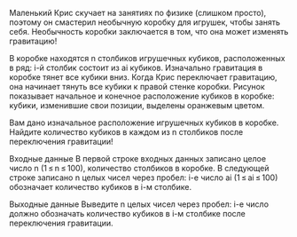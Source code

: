 ﻿Маленький Крис скучает на занятиях по физике (слишком просто), поэтому он смастерил необычную коробку для игрушек, чтобы занять себя. Необычность коробки заключается в том, что она может изменять гравитацию!

В коробке находятся n столбиков игрушечных кубиков, расположенных в ряд: i-й столбик состоит из ai кубиков. Изначально гравитация в коробке тянет все кубики вниз. Когда Крис переключает гравитацию, она начинает тянуть все кубики к правой стенке коробки. Рисунок показывает начальное и конечное расположение кубиков в коробке: кубики, изменившие свои позиции, выделены оранжевым цветом.


Вам дано изначальное расположение игрушечных кубиков в коробке. Найдите количество кубиков в каждом из n столбиков после переключения гравитации!

Входные данные
В первой строке входных данных записано целое число n (1 ≤ n ≤ 100), количество столбиков в коробке. В следующей строке записано n целых чисел через пробел: i-е число ai (1 ≤ ai ≤ 100) обозначает количество кубиков в i-м столбике.

Выходные данные
Выведите n целых чисел через пробел: i-е число должно обозначать количество кубиков в i-м столбике после переключения гравитации.